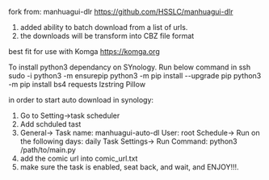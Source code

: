 fork from: manhuagui-dlr https://github.com/HSSLC/manhuagui-dlr

1) added ability to batch download from a list of urls.
2) the downloads will be transform into CBZ file format

best fit for use with Komga https://komga.org

To install python3 dependancy on SYnology. Run below command in ssh 
sudo -i
python3 -m ensurepip
python3 -m pip install --upgrade pip
python3 -m pip install bs4 requests lzstring Pillow

in order to start auto download in synology:
1) Go to Setting->task scheduler
2) Add schduled tast
3) General->
   Task name: manhuagui-auto-dl
   User: root
   Schedule->
   Run on the following days: daily
   Task Settings->
   Run Command: python3 /path/to/main.py
4) add the comic url into comic_url.txt
5) make sure the task is enabled, seat back, and wait, and ENJOY!!!.

